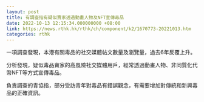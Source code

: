 ```yaml
---
layout: post
title: 有調查指有疑似賣家透過動畫人物及NFT宣傳毒品
date: 2022-10-13 12:15:34.000000000 +08:00
link: https://news.rthk.hk/rthk/ch/component/k2/1670773-20221013.htm
categories: rthk
---
```


一項調查發現，本港有關毒品的社交媒體帖文數量及瀏覽量，過去6年反覆上升。

分析發現，疑似毒品賣家的高風險社交媒體用戶，經常透過動畫人物、非同質化代幣NFT等方式宣傳毒品。

負責調查的青協指，部分受訪青年對毒品有錯誤觀念，有需要增加對傳統和新興毒品的正確資訊。
